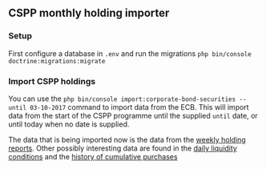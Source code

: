 
## CSPP monthly holding importer

### Setup
First configure a database in `.env` and run the migrations `php bin/console doctrine:migrations:migrate`

### Import CSPP holdings
You can use the `php bin/console import:corporate-bond-securities --until 03-10-2017` command to import data from the ECB. This will import data from the start of the CSPP programme until the supplied `until` date, or until today when no date is supplied.

The data that is being imported now is the data from the [weekly holding reports](https://www.ecb.europa.eu/mopo/implement/app/html/index.en.html). Other possibly interesting data are found in the [daily liquidity conditions](https://www.ecb.europa.eu/stats/policy_and_exchange_rates/minimum_reserves/html/index.en.html) and the [history of cumulative purchases](https://www.ecb.europa.eu/mopo/pdf/CSPP_breakdown_history.csv)


